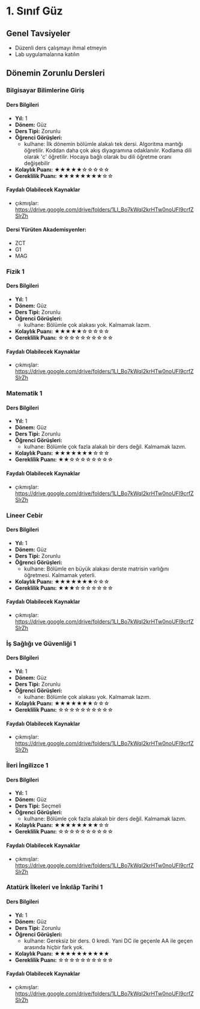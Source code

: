 # 1. Sınıf Güz

## Genel Tavsiyeler

- Düzenli ders çalışmayı ihmal etmeyin
- Lab uygulamalarına katılın
## Dönemin Zorunlu Dersleri


### Bilgisayar Bilimlerine Giriş

#### Ders Bilgileri

- **Yıl:** 1
- **Dönem:** Güz
- **Ders Tipi:** Zorunlu
- **Öğrenci Görüşleri:**
  - kulhane: İlk dönemin bölümle alakalı tek dersi. Algoritma mantığı öğretilir. Koddan daha çok akış diyagramına odaklanılır. Kodlama dili olarak 'c' öğretilir. Hocaya bağlı olarak bu dili öğretme oranı değişebilir
- **Kolaylık Puanı:** ★★★★★☆☆☆☆☆
- **Gereklilik Puanı:** ★★★★★★★★☆☆


#### Faydalı Olabilecek Kaynaklar

- çıkmışlar: https://drive.google.com/drive/folders/1LI_Bo7kWqI2krHTw0noUFl9crfZSlrZh

#### Dersi Yürüten Akademisyenler:
- ZCT
- G1
- MAG

### Fizik 1

#### Ders Bilgileri

- **Yıl:** 1
- **Dönem:** Güz
- **Ders Tipi:** Zorunlu
- **Öğrenci Görüşleri:**
  - kulhane: Bölümle çok alakası yok. Kalmamak lazım.
- **Kolaylık Puanı:** ★★★★★☆☆☆☆☆
- **Gereklilik Puanı:** ☆☆☆☆☆☆☆☆☆☆


#### Faydalı Olabilecek Kaynaklar

- çıkmışlar: https://drive.google.com/drive/folders/1LI_Bo7kWqI2krHTw0noUFl9crfZSlrZh

### Matematik 1

#### Ders Bilgileri

- **Yıl:** 1
- **Dönem:** Güz
- **Ders Tipi:** Zorunlu
- **Öğrenci Görüşleri:**
  - kulhane: Bölümle çok fazla alakalı bir ders değil. Kalmamak lazım.
- **Kolaylık Puanı:** ★★★★★★★☆☆☆
- **Gereklilik Puanı:** ★★☆☆☆☆☆☆☆☆


#### Faydalı Olabilecek Kaynaklar

- çıkmışlar: https://drive.google.com/drive/folders/1LI_Bo7kWqI2krHTw0noUFl9crfZSlrZh

### Lineer Cebir

#### Ders Bilgileri

- **Yıl:** 1
- **Dönem:** Güz
- **Ders Tipi:** Zorunlu
- **Öğrenci Görüşleri:**
  - kulhane: Bölümle en büyük alakası derste matrisin varlığını öğretmesi. Kalmamak yeterli.
- **Kolaylık Puanı:** ★★★★★★★☆☆☆
- **Gereklilik Puanı:** ★★★☆☆☆☆☆☆☆


#### Faydalı Olabilecek Kaynaklar

- çıkmışlar: https://drive.google.com/drive/folders/1LI_Bo7kWqI2krHTw0noUFl9crfZSlrZh

### İş Sağlığı ve Güvenliği 1

#### Ders Bilgileri

- **Yıl:** 1
- **Dönem:** Güz
- **Ders Tipi:** Zorunlu
- **Öğrenci Görüşleri:**
  - kulhane: Bölümle çok alakası yok. Kalmamak lazım.
- **Kolaylık Puanı:** ★★★★★★★☆☆☆
- **Gereklilik Puanı:** ☆☆☆☆☆☆☆☆☆☆


#### Faydalı Olabilecek Kaynaklar

- çıkmışlar: https://drive.google.com/drive/folders/1LI_Bo7kWqI2krHTw0noUFl9crfZSlrZh

### İleri İngilizce 1

#### Ders Bilgileri

- **Yıl:** 1
- **Dönem:** Güz
- **Ders Tipi:** Seçmeli
- **Öğrenci Görüşleri:**
  - kulhane: Bölümle çok fazla alakalı bir ders değil. Kalmamak lazım.
- **Kolaylık Puanı:** ★★★★★★★★☆☆
- **Gereklilik Puanı:** ☆☆☆☆☆☆☆☆☆☆


#### Faydalı Olabilecek Kaynaklar

- çıkmışlar: https://drive.google.com/drive/folders/1LI_Bo7kWqI2krHTw0noUFl9crfZSlrZh

### Atatürk İlkeleri ve İnkılâp Tarihi 1

#### Ders Bilgileri

- **Yıl:** 1
- **Dönem:** Güz
- **Ders Tipi:** Zorunlu
- **Öğrenci Görüşleri:**
  - kulhane: Gereksiz bir ders. 0 kredi. Yani DC ile geçenle AA ile geçen arasında hiçbir fark yok.
- **Kolaylık Puanı:** ★★★★★★★★★★
- **Gereklilik Puanı:** ☆☆☆☆☆☆☆☆☆☆


#### Faydalı Olabilecek Kaynaklar

- çıkmışlar: https://drive.google.com/drive/folders/1LI_Bo7kWqI2krHTw0noUFl9crfZSlrZh
